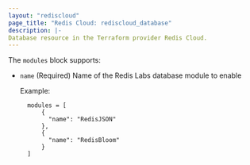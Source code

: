 ```yaml
---
layout: "rediscloud"
page_title: "Redis Cloud: rediscloud_database"
description: |-
Database resource in the Terraform provider Redis Cloud.
---
```



The `modules` block supports:

* `name` (Required) Name of the Redis Labs database module to enable

  Example:
  
  ```hcl
    modules = [
        {
          "name": "RedisJSON"
        },
        {
          "name": "RedisBloom"
        }
    ]
  ```
